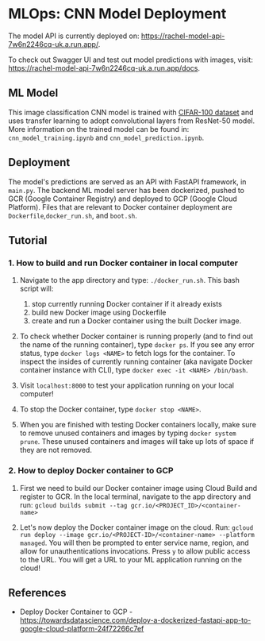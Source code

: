 # MLOps: CNN Model Deployment

The model API is currently deployed on: https://rachel-model-api-7w6n2246cq-uk.a.run.app/. 

To check out Swagger UI and test out model predictions with images, visit: https://rachel-model-api-7w6n2246cq-uk.a.run.app/docs.


## ML Model
This image classification CNN model is trained with [CIFAR-100 dataset](https://www.cs.toronto.edu/~kriz/cifar.html) and uses transfer learning to adopt convolutional layers from ResNet-50 model. More information on the trained model can be found in: `cnn_model_training.ipynb` and `cnn_model_prediction.ipynb`.

## Deployment
The model's predictions are served as an API with FastAPI framework, in `main.py`. The backend ML model server has been dockerized, pushed to GCR (Google Container Registry) and deployed to GCP (Google Cloud Platform). Files that are relevant to Docker container deployment are `Dockerfile`,`docker_run.sh`, and `boot.sh`.

## Tutorial
### 1. How to build and run Docker container in local computer

1. Navigate to the app directory and type: `./docker_run.sh`. This bash script will:
    1. stop currently running Docker container if it already exists
    2. build new Docker image using Dockerfile
    3. create and run a Docker container using the built Docker image.

2. To check whether Docker container is running properly (and to find out the name of the running container), type `docker ps`. If you see any error status, type `docker logs <NAME>` to fetch logs for the container. To inspect the insides of currently running container (aka navigate Docker container instance with CLI), type `docker exec -it <NAME> /bin/bash`.

3. Visit `localhost:8000` to test your application running on your local computer!

4. To stop the Docker container, type `docker stop <NAME>`. 

5. When you are finished with testing Docker containers locally, make sure to remove unused containers and images by typing `docker system prune`. These unused containers and images will take up lots of space if they are not removed.




### 2. How to deploy Docker container to GCP

1. First we need to build our Docker container image using Cloud Build and register to GCR. In the local terminal, navigate to the app directory and run: `gcloud builds submit --tag gcr.io/<PROJECT_ID>/<container-name>`

2. Let's now deploy the Docker container image on the cloud. Run: `gcloud run deploy --image gcr.io/<PROJECT-ID>/<container-name> --platform managed`. 
You will then be prompted to enter service name, region, and allow for unauthentications invocations. Press `y` to allow public access to the URL. You will get a URL to your ML application running on the cloud!


## References
- Deploy Docker Container to GCP - https://towardsdatascience.com/deploy-a-dockerized-fastapi-app-to-google-cloud-platform-24f72266c7ef
